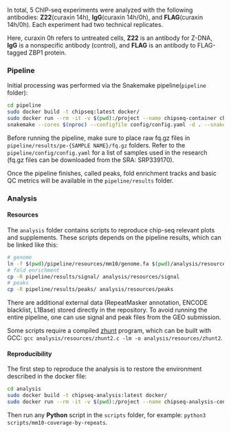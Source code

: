 In total, 5 ChIP-seq experiments were analyzed with the following antibodies: **Z22**(curaxin 14h), **IgG**(curaxin 14h/0h), and **FLAG**(curaxin 14h/0h). Each experiment had two technical replicates.

Here, curaxin 0h refers to untreated cells, **Z22** is an antibody for Z-DNA, **IgG** is a nonspecific antibody (control), and **FLAG** is an antibody to FLAG-tagged ZBP1 protein. 

### Pipeline
Initial processing was performed via the Snakemake pipeline(`pipeline` folder):
```bash
cd pipeline
sudo docker build -t chipseq:latest docker/
sudo docker run --rm -it -v $(pwd):/project --name chipseq-container chipseq:latest
snakemake --cores $(nproc) --configfile config/config.yaml -d . --snakefile workflow/Snakefile  all
```
Before running the pipeline, make sure to place raw fq.gz files in `pipeline/results/pe-{SAMPLE NAME}/fq.gz` folders. Refer to the `pipeline/config/config.yaml` for a list of samples used in the research (fq.gz files can be downloaded from the SRA: SRP339170).

Once the pipeline finishes, called peaks, fold enrichment tracks and basic QC metrics will be available in the `pipeline/results` folder.

### Analysis
#### Resources
The `analysis` folder contains scripts to reproduce chip-seq relevant plots and supplements. These scripts depends on the pipeline results, which can be linked like this:
```bash
# genome
ln -f $(pwd)/pipeline/resources/mm10/genome.fa $(pwd)/analysis/resources/genome.fa
# fold enrichment
cp -R pipeline/results/signal/ analysis/resources/signal
# peaks
cp -R pipeline/results/peaks/ analysis/resources/peaks
```
There are additional external data (RepeatMasker annotation, ENCODE blacklist, L1Base) stored directly in the repository. To avoid running the entire pipeline, one can use signal and peak files from the GEO submission.

Some scripts require a compiled [zhunt](https://github.com/Ho-Lab-Colostate/zhunt) program, which can be built with GCC: `gcc analysis/resources/zhunt2.c -lm -o analysis/resources/zhunt2`.
#### Reproducibility
The first step to reproduce the analysis is to restore the environment described in the docker file:
```bash
cd analysis
sudo docker build -t chipseq-analysis:latest docker/
sudo docker run --rm -it -v $(pwd):/project --name chipseq-analysis-container chipseq-analysis:latest
```
Then run any **Python** script in the `scripts` folder, for example: `python3 scripts/mm10-coverage-by-repeats`. 
